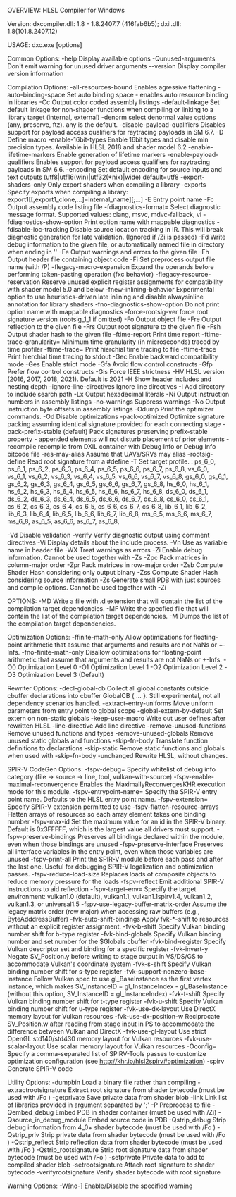 OVERVIEW: HLSL Compiler for Windows

Version: dxcompiler.dll: 1.8 - 1.8.2407.7 (416fab6b5); dxil.dll: 1.8(101.8.2407.12)

USAGE: dxc.exe [options] <inputs>

Common Options:
  -help              Display available options
  -Qunused-arguments Don't emit warning for unused driver arguments
  --version          Display compiler version information

Compilation Options:
  -all-resources-bound    Enables agressive flattening
  -auto-binding-space <value>
                          Set auto binding space - enables auto resource binding in libraries
  -Cc                     Output color coded assembly listings
  -default-linkage <value>
                          Set default linkage for non-shader functions when compiling or linking to a library target (internal, external)
  -denorm <value>         select denormal value options (any, preserve, ftz). any is the default.
  -disable-payload-qualifiers
                          Disables support for payload access qualifiers for raytracing payloads in SM 6.7.
  -D <value>              Define macro
  -enable-16bit-types     Enable 16bit types and disable min precision types. Available in HLSL 2018 and shader model 6.2
  -enable-lifetime-markers
                          Enable generation of lifetime markers
  -enable-payload-qualifiers
                          Enables support for payload access qualifiers for raytracing payloads in SM 6.6.
  -encoding <value>       Set default encoding for source inputs and text outputs (utf8|utf16(win)|utf32(*nix)|wide) default=utf8
  -export-shaders-only    Only export shaders when compiling a library
  -exports <value>        Specify exports when compiling a library: export1[[,export1_clone,...]=internal_name][;...]
  -E <value>              Entry point name
  -Fc <file>              Output assembly code listing file
  -fdiagnostics-format=<value>
                          Select diagnostic message format. Supported values: clang, msvc, mdvc-fallback, vi
  -fdiagnostics-show-option
                          Print option name with mappable diagnostics
  -fdisable-loc-tracking  Disable source location tracking in IR. This will break diagnostic generation for late validation. (Ignored if /Zi is passed)
  -Fd <file>              Write debug information to the given file, or automatically named file in directory when ending in '\'
  -Fe <file>              Output warnings and errors to the given file
  -Fh <file>              Output header file containing object code
  -Fi <file>              Set preprocess output file name (with /P)
  -flegacy-macro-expansion
                          Expand the operands before performing token-pasting operation (fxc behavior)
  -flegacy-resource-reservation
                          Reserve unused explicit register assignments for compatibility with shader model 5.0 and below
  -fnew-inlining-behavior Experimental option to use heuristics-driven late inlining and disable alwaysinline annotation for library shaders
  -fno-diagnostics-show-option
                          Do not print option name with mappable diagnostics
  -force-rootsig-ver <profile>
                          force root signature version (rootsig_1_1 if omitted)
  -Fo <file>              Output object file
  -Fre <file>             Output reflection to the given file
  -Frs <file>             Output root signature to the given file
  -Fsh <file>             Output shader hash to the given file
  -ftime-report           Print time report
  -ftime-trace-granularity=<value>
                          Minimum time granularity (in microseconds) traced by time profiler
  -ftime-trace=<value>    Print hierchial time tracing to file
  -ftime-trace            Print hierchial time tracing to stdout
  -Gec                    Enable backward compatibility mode
  -Ges                    Enable strict mode
  -Gfa                    Avoid flow control constructs
  -Gfp                    Prefer flow control constructs
  -Gis                    Force IEEE strictness
  -HV <value>             HLSL version (2016, 2017, 2018, 2021). Default is 2021
  -H                      Show header includes and nesting depth
  -ignore-line-directives Ignore line directives
  -I <value>              Add directory to include search path
  -Lx                     Output hexadecimal literals
  -Ni                     Output instruction numbers in assembly listings
  -no-warnings            Suppress warnings
  -No                     Output instruction byte offsets in assembly listings
  -Odump                  Print the optimizer commands.
  -Od                     Disable optimizations
  -pack-optimized         Optimize signature packing assuming identical signature provided for each connecting stage
  -pack-prefix-stable     (default) Pack signatures preserving prefix-stable property - appended elements will not disturb placement of prior elements
  -recompile              recompile from DXIL container with Debug Info or Debug Info bitcode file
  -res-may-alias          Assume that UAVs/SRVs may alias
  -rootsig-define <value> Read root signature from a #define
  -T <profile>            Set target profile.
        <profile>: ps_6_0, ps_6_1, ps_6_2, ps_6_3, ps_6_4, ps_6_5, ps_6_6, ps_6_7, ps_6_8,
                 vs_6_0, vs_6_1, vs_6_2, vs_6_3, vs_6_4, vs_6_5, vs_6_6, vs_6_7, vs_6_8,
                 gs_6_0, gs_6_1, gs_6_2, gs_6_3, gs_6_4, gs_6_5, gs_6_6, gs_6_7, gs_6_8,
                 hs_6_0, hs_6_1, hs_6_2, hs_6_3, hs_6_4, hs_6_5, hs_6_6, hs_6_7, hs_6_8,
                 ds_6_0, ds_6_1, ds_6_2, ds_6_3, ds_6_4, ds_6_5, ds_6_6, ds_6_7, ds_6_8,
                 cs_6_0, cs_6_1, cs_6_2, cs_6_3, cs_6_4, cs_6_5, cs_6_6, cs_6_7, cs_6_8,
                 lib_6_1, lib_6_2, lib_6_3, lib_6_4, lib_6_5, lib_6_6, lib_6_7, lib_6_8,
                 ms_6_5, ms_6_6, ms_6_7, ms_6_8,
                 as_6_5, as_6_6, as_6_7, as_6_8,

  -Vd                     Disable validation
  -verify<value>          Verify diagnostic output using comment directives
  -Vi                     Display details about the include process.
  -Vn <name>              Use <name> as variable name in header file
  -WX                     Treat warnings as errors
  -Zi                     Enable debug information. Cannot be used together with -Zs
  -Zpc                    Pack matrices in column-major order
  -Zpr                    Pack matrices in row-major order
  -Zsb                    Compute Shader Hash considering only output binary
  -Zss                    Compute Shader Hash considering source information
  -Zs                     Generate small PDB with just sources and compile options. Cannot be used together with -Zi

OPTIONS:
  -MD        Write a file with .d extension that will contain the list of the compilation target dependencies.
  -MF <file> Write the specfied file that will contain the list of the compilation target dependencies.
  -M         Dumps the list of the compilation target dependencies.

Optimization Options:
  -ffinite-math-only    Allow optimizations for floating-point arithmetic that assume that arguments and results are not NaNs or +-Infs.
  -fno-finite-math-only Disallow optimizations for floating-point arithmetic that assume that arguments and results are not NaNs or +-Infs.
  -O0                   Optimization Level 0
  -O1                   Optimization Level 1
  -O2                   Optimization Level 2
  -O3                   Optimization Level 3 (Default)

Rewriter Options:
  -decl-global-cb         Collect all global constants outside cbuffer declarations into cbuffer GlobalCB { ... }. Still experimental, not all dependency scenarios handled.
  -extract-entry-uniforms Move uniform parameters from entry point to global scope
  -global-extern-by-default
                          Set extern on non-static globals
  -keep-user-macro        Write out user defines after rewritten HLSL
  -line-directive         Add line directive
  -remove-unused-functions
                          Remove unused functions and types
  -remove-unused-globals  Remove unused static globals and functions
  -skip-fn-body           Translate function definitions to declarations
  -skip-static            Remove static functions and globals when used with -skip-fn-body
  -unchanged              Rewrite HLSL, without changes.

SPIR-V CodeGen Options:
  -fspv-debug=<value>     Specify whitelist of debug info category (file -> source -> line, tool, vulkan-with-source)
  -fspv-enable-maximal-reconvergence
                          Enables the MaximallyReconvergesKHR execution mode for this module.
  -fspv-entrypoint-name=<value>
                          Specify the SPIR-V entry point name. Defaults to the HLSL entry point name.
  -fspv-extension=<value> Specify SPIR-V extension permitted to use
  -fspv-flatten-resource-arrays
                          Flatten arrays of resources so each array element takes one binding number
  -fspv-max-id <shift> <space>
                          Set the maximum value for an id in the SPIR-V binary. Default is 0x3FFFFF, which is the largest value all drivers must support.
  -fspv-preserve-bindings Preserves all bindings declared within the module, even when those bindings are unused
  -fspv-preserve-interface
                          Preserves all interface variables in the entry point, even when those variables are unused
  -fspv-print-all         Print the SPIR-V module before each pass and after the last one. Useful for debugging SPIR-V legalization and optimization passes.
  -fspv-reduce-load-size  Replaces loads of composite objects to reduce memory pressure for the loads
  -fspv-reflect           Emit additional SPIR-V instructions to aid reflection
  -fspv-target-env=<value>
                          Specify the target environment: vulkan1.0 (default), vulkan1.1, vulkan1.1spirv1.4, vulkan1.2, vulkan1.3, or universal1.5
  -fspv-use-legacy-buffer-matrix-order
                          Assume the legacy matrix order (row major) when accessing raw buffers (e.g., ByteAdddressBuffer)
  -fvk-auto-shift-bindings
                          Apply fvk-*-shift to resources without an explicit register assignment.
  -fvk-b-shift <shift> <space>
                          Specify Vulkan binding number shift for b-type register
  -fvk-bind-globals <binding> <set>
                          Specify Vulkan binding number and set number for the $Globals cbuffer
  -fvk-bind-register <type-number> <space> <binding> <set>
                          Specify Vulkan descriptor set and binding for a specific register
  -fvk-invert-y           Negate SV_Position.y before writing to stage output in VS/DS/GS to accommodate Vulkan's coordinate system
  -fvk-s-shift <shift> <space>
                          Specify Vulkan binding number shift for s-type register
  -fvk-support-nonzero-base-instance
                          Follow Vulkan spec to use gl_BaseInstance as the first vertex instance, which makes SV_InstanceID = gl_InstanceIndex - gl_BaseInstance (without this option, SV_InstanceID = gl_InstanceIndex)
  -fvk-t-shift <shift> <space>
                          Specify Vulkan binding number shift for t-type register
  -fvk-u-shift <shift> <space>
                          Specify Vulkan binding number shift for u-type register
  -fvk-use-dx-layout      Use DirectX memory layout for Vulkan resources
  -fvk-use-dx-position-w  Reciprocate SV_Position.w after reading from stage input in PS to accommodate the difference between Vulkan and DirectX
  -fvk-use-gl-layout      Use strict OpenGL std140/std430 memory layout for Vulkan resources
  -fvk-use-scalar-layout  Use scalar memory layout for Vulkan resources
  -Oconfig=<value>        Specify a comma-separated list of SPIRV-Tools passes to customize optimization configuration (see http://khr.io/hlsl2spirv#optimization)
  -spirv                  Generate SPIR-V code

Utility Options:
  -dumpbin              Load a binary file rather than compiling
  -extractrootsignature Extract root signature from shader bytecode (must be used with /Fo <file>)
  -getprivate <file>    Save private data from shader blob
  -link                 Link list of libraries provided in <inputs> argument separated by ';'
  -P                    Preprocess to file
  -Qembed_debug         Embed PDB in shader container (must be used with /Zi)
  -Qsource_in_debug_module
                        Embed source code in PDB
  -Qstrip_debug         Strip debug information from 4_0+ shader bytecode  (must be used with /Fo <file>)
  -Qstrip_priv          Strip private data from shader bytecode  (must be used with /Fo <file>)
  -Qstrip_reflect       Strip reflection data from shader bytecode  (must be used with /Fo <file>)
  -Qstrip_rootsignature Strip root signature data from shader bytecode  (must be used with /Fo <file>)
  -setprivate <file>    Private data to add to compiled shader blob
  -setrootsignature <file>
                        Attach root signature to shader bytecode
  -verifyrootsignature <file>
                        Verify shader bytecode with root signature

Warning Options:
  -W[no-]<warning> Enable/Disable the specified warning